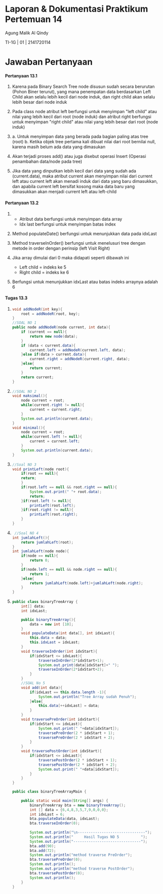# Laporan & Dokumentasi Praktikum Pertemuan 14

Agung Malik Al Qindy

TI-1G | 01 | 2141720114

# Jawaban Pertanyaan

#### **Pertanyaan 13.1**

1. Karena pada Binary Search Tree node disusun sudah secara berurutan (Pohon Biner terurut), yang mana penempatan data berdasarkan Left Child akan selalu lebih kecil dari node induk, dan right child akan selalu lebih besar dari node induk
   
2. Pada class node atribut left berfungsi untuk menyimpan "left child" atau nilai yang lebih kecil dari root (node induk) dan atribut right berfungsi untuk menyimpan "right child" atau nilai yang lebih besar dari root (node induk)

3. a. Untuk menyimpan data yang berada pada bagian paling atas tree (root)
   b. Ketika objek tree pertama kali dibuat nilai dari root bernilai null, karena masih belum ada data yang dimasukan

4. Akan terjadi proses add() atau juga disebut operasi Insert (Operasi penambahan data/node pada tree)

5. Jika data yang dinputkan lebih kecil dari data yang sudah ada (current.data), maka atribut current akan menyimpan nilai dari current left atau current left akan menadi induk dari data yang baru dimasukkan, dan apabila current left bersifat kosong maka data baru yang dimasukkan akan menjadi current left atau left-child

#### **Pertanyaan 13.2**

1. 
   - Atribut data berfungsi untuk menyimpan data array
   - Idx last berfungsi untuk menyimpan batas index

2. Method populateDate() berfungsi untuk menunjukkan data pada idxLast

3. Method traverseInOrder() berfungsi untuk menelusuri tree dengan metode in order dengan perinsip (left Visit Right)

4. Jika array dimulai dari 0 maka didapati seperti dibawah ini
    - Left child = indeks ke 5
    - Right child = indeks ke 6

5. Berfungsi untuk menunjukkan idxLast atau batas indeks arraynya adalah 6


#### **Tugas 13.3**

1. 
    ```java
    void addNodeR(int key){
        root = addNodeR(root, key);
    }
    //SOAL NO 1
    public node addNodeR(node current, int data){
        if (current == null){
            return new node(data);
        }
        if (data < current.data){
            current.left = addNodeR(current.left, data);
        }else if(data > current.data){
            current.right = addNodeR(current.right, data);
        }else{
            return current;
        }
        return current;
    }
    ```

2. 
    ```java
    //SOAL NO 2
    void maksimal(){
        node current = root;
        while(current.right != null){
            current = current.right;
        }
        System.out.println(current.data);
    }
    void minimal(){
        node current = root;
        while(current.left != null){
            current = current.left;
        }
        System.out.println(current.data);
    }
    ```

3. 
    ```java
    //Soal NO 3
    void printLeft(node root){
        if(root == null){
        return;            
        }
        if(root.left == null && root.right == null){
            System.out.print(" "+ root.data);
            return;
        }if(root.left != null){
            printLeft(root.left);
        }if(root.right != null){
            printLeft(root.right);
        }
    }
    ```

4. 
    ```java
     //Soal NO 4
    int jumlahLeft(){
        return jumlahLeft(root);
    }
    int jumlahLeft(node node){
        if(node == null){
            return 0;
        }
        if(node.left == null && node.right == null){
            return 1;
        }else{
            return jumlahLeft(node.left)+jumlahLeft(node.right);
        }
    }
    ```

5. 
    ```java
    public class binaryTreeArray {
        int[] data;
        int idxLast;
    
        public binaryTreeArray(){
            data = new int [10];
        }
        void populateData(int data[], int idxLast){
            this.data = data;
            this.idxLast = idxLast;
        }
        void traverseInOrder(int idxStart){
            if(idxStart <= idxLast){
                traverseInOrder(2*idxStart+1);
                System.out.print(data[idxStart]+" ");
                traverseInOrder(2*idxStart+2);
            }
        }
        //SOAL No 5
        void add(int data){
            if(idxLast == this.data.length -1){
                System.out.println("Tree Array sudah Penuh");
            }else{
                this.data[++idxLast] = data;
            }
        }
        void traversePreOrder(int idxStart){
            if(idxStart <= idxLast){
                System.out.print(" "+data[idxStart]);
                traversePreOrder(2 * idxStart + 1);
                traversePreOrder(2 * idxStart + 2);
            }
        }
        void traversePostOrder(int idxStart){
            if(idxStart <= idxLast){
                traversePostOrder(2 * idxStart + 1);
                traversePostOrder(2 * idxStart + 2);
                System.out.print(" "+data[idxStart]);
            }
        }
    }
    ```
    ``` java
    public class binaryTreeArrayMain {
        
        public static void main(String[] args) {
            binaryTreeArray bta = new binaryTreeArray();
            int [] data = {6,4,8,3,5,7,9,0,0,0};
            int idxLast = 6;
            bta.populateData(data, idxLast);
            bta.traverseInOrder(0);
        
            System.out.println("\n-------------------------------");
            System.out.println("     Hasil Tugas NO 5          ");
            System.out.println("-------------------------------");
            bta.add(90);
            bta.add(72);
            System.out.println("method traverse PreOrder");
            bta.traversePreOrder(0);
            System.out.println();
            System.out.println("method traverse PostOrder");
            bta.traversePostOrder(0);
            System.out.println();
        }
    }
    ```